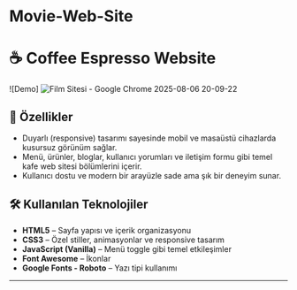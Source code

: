 ﻿# Movie-Web-Site
# ☕ Coffee Espresso Website

![Demo] ![Film Sitesi - Google Chrome 2025-08-06 20-09-22](https://github.com/user-attachments/assets/e0179875-798e-40f6-9f5d-e3b05a818b4c)


## 🚀 Özellikler

- Duyarlı (responsive) tasarımı sayesinde mobil ve masaüstü cihazlarda kusursuz görünüm sağlar.  
- Menü, ürünler, bloglar, kullanıcı yorumları ve iletişim formu gibi temel kafe web sitesi bölümlerini içerir.  
- Kullanıcı dostu ve modern bir arayüzle sade ama şık bir deneyim sunar.

## 🛠️ Kullanılan Teknolojiler

- **HTML5** – Sayfa yapısı ve içerik organizasyonu  
- **CSS3** – Özel stiller, animasyonlar ve responsive tasarım  
- **JavaScript (Vanilla)** – Menü toggle gibi temel etkileşimler  
- **Font Awesome** – İkonlar  
- **Google Fonts - Roboto** – Yazı tipi kullanımı  

---



